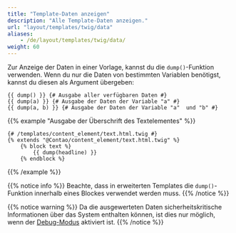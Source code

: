 ```yaml
---
title: "Template-Daten anzeigen"
description: "Alle Template-Daten anzeigen."
url: "layout/templates/twig/data"
aliases:
    - /de/layout/templates/twig/data/
weight: 60
---
```



Zur Anzeige der Daten in einer Vorlage, kannst du die  `dump()`-Funktion verwenden. 
Wenn du nur die Daten von bestimmten Variablen benötigst, kannst du diesen als Argument übergeben:

```twig
{{ dump() }} {# Ausgabe aller verfügbaren Daten #}
{{ dump(a) }} {# Ausgabe der Daten der Variable "a" #}
{{ dump(a, b) }} {# Ausgabe der Daten der Variable "a"  und "b" #}
```
{{% example "Ausgabe der Überschrift des Textelementes" %}}
```twig
{# /templates/content_element/text.html.twig #}
{% extends "@Contao/content_element/text.html.twig" %}
    {% block text %}
        {{ dump(headline) }}
    {% endblock %}
```
{{% /example %}}

{{% notice info %}}
Beachte, dass in erweiterten Templates die `dump()`-Funktion innerhalb eines Blockes verwendet werden muss.
{{% /notice %}}


{{% notice warning %}}
Da die ausgewerteten Daten sicherheitskritische Informationen über das System enthalten können, ist dies nur möglich, wenn der 
[Debug-Modus](/de/system/debug-modus/) aktiviert ist.
{{% /notice %}}

